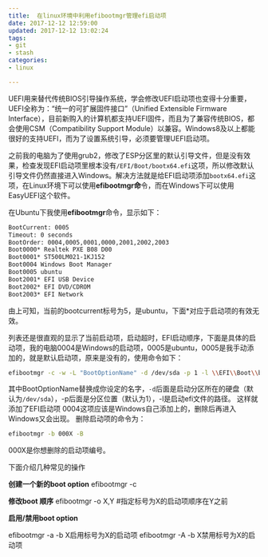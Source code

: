 ```yaml
---
title:  在linux环境中利用efibootmgr管理efi启动项
date: 2017-12-12 12:59:00
updated: 2017-12-12 13:02:24
tags: 
- git
- stash
categories: 
- linux

---
```

UEFI用来替代传统BIOS引导操作系统，学会修改UEFI启动项也变得十分重要，UEFI全称为：“统一的可扩展固件接口”（Unified Extensible Firmware Interface），目前新购入的计算机都支持UEFI固件，而且为了兼容传统BIOS，都会使用CSM（Compatibility Support Module）以兼容。Windows8及以上都能很好的支持UEFI，而为了设置系统引导，必须要管理UEFI启动项。

之前我的电脑为了使用grub2，修改了ESP分区里的默认引导文件，但是没有效果，检查发现EFI启动项里根本没有`/EFI/Boot/bootx64.efi`这项，所以修改默认引导文件仍然直接进入Windows。解决方法就是给EFI启动项添加`bootx64.efi`这项，在Linux环境下可以使用**efibootmgr命**令，而在Windows下可以使用EasyUEFI这个软件。


<!--more-->


在Ubuntu下我使用**efibootmgr**命令，显示如下：
```bash
BootCurrent: 0005 
Timeout: 0 seconds 
BootOrder: 0004,0005,0001,0000,2001,2002,2003 
Boot0000* Realtek PXE B08 D00 
Boot0001* ST500LM021-1KJ152 
Boot0004 Windows Boot Manager 
Boot0005 ubuntu 
Boot2001* EFI USB Device 
Boot2002* EFI DVD/CDROM 
Boot2003* EFI Network
```
由上可知，当前的bootcurrent标号为5，是ubuntu，下面*对应于启动项的有效无效。

列表还是很直观的显示了当前启动项，启动超时，EFI启动顺序，下面是具体的启动项，我的电脑0004是Windows的启动项，0005是ubuntu，0005是我手动添加的，就是默认启动项，原来是没有的，使用命令如下：
```bash
efibootmgr -c -w -L "BootOptionName" -d /dev/sda -p 1 -l \\EFI\\Boot\\bootx64.efi
```
其中BootOptionName替换成你设定的名字，`-d`后面是启动分区所在的硬盘（默认为`/dev/sda`），-p后面是分区位置（默认为1），-l是启动efi文件的路径。
这样就添加了EFI启动项
0004这项应该是Windows自己添加上的，删除后再进入Windows又会出现。
删除启动项的命令为：
```bash
efibootmgr -b 000X -B
```
000X是你想删除的启动项编号。

下面介绍几种常见的操作

**创建一个新的boot option**
efibootmgr -c

**修改boot 顺序** 
efibootmgr -o X,Y #指定标号为X的启动项顺序在Y之前

**启用/禁用boot option** 

efibootmgr -a -b X启用标号为X的启动项 
efibootmgr -A -b X禁用标号为X的启动项

